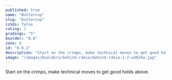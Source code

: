 ```yaml
---
published: true
name: "Buttercup"
slug: "buttercup"
isSds: false
rating: 2
gradings: "5"
boulder: "8.6"
zone: 8
id: "8.6.1"
description: "Start on the crimps, make technical moves to get good holds above."
image: "/images/boulders/behind-rakia/behind-rakia-1-2-w3024w.jpg"
---
```


Start on the crimps, make technical moves to get good holds above.
